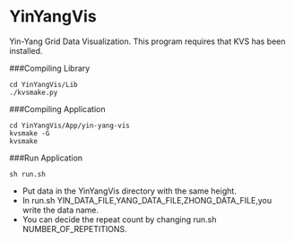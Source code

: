 # YinYangVis
Yin-Yang Grid Data Visualization.
This program requires that KVS has been installed.


###Compiling Library
```
cd YinYangVis/Lib
./kvsmake.py
```
###Compiling Application
```
cd YinYangVis/App/yin-yang-vis
kvsmake -G
kvsmake 
```
###Run Application
```
sh run.sh
```
+ Put data in the YinYangVis directory with the same height.
+ In run.sh YIN_DATA_FILE,YANG_DATA_FILE,ZHONG_DATA_FILE,you write the data name.
+ You can decide the repeat count by changing run.sh NUMBER_OF_REPETITIONS.

